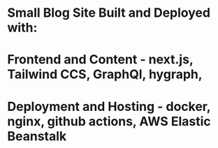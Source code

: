 # Small Blog Site Built and Deployed with:

# Frontend and Content - next.js, Tailwind CCS, GraphQl, hygraph,

# Deployment and Hosting - docker, nginx, github actions, AWS Elastic Beanstalk
